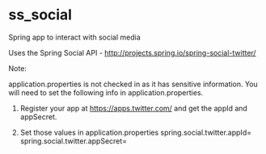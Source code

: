 # ss_social
Spring app to interact with social media

Uses the Spring Social API - http://projects.spring.io/spring-social-twitter/

Note:

application.properties is not checked in as it has sensitive information.
You will need to set the following info in application.properties.

 1) Register your app at https://apps.twitter.com/ and get the appId and appSecret.

 2) Set those values in application.properties
    spring.social.twitter.appId=<Your appid from Twitter>
    spring.social.twitter.appSecret=<Your app secret from Twitter>

